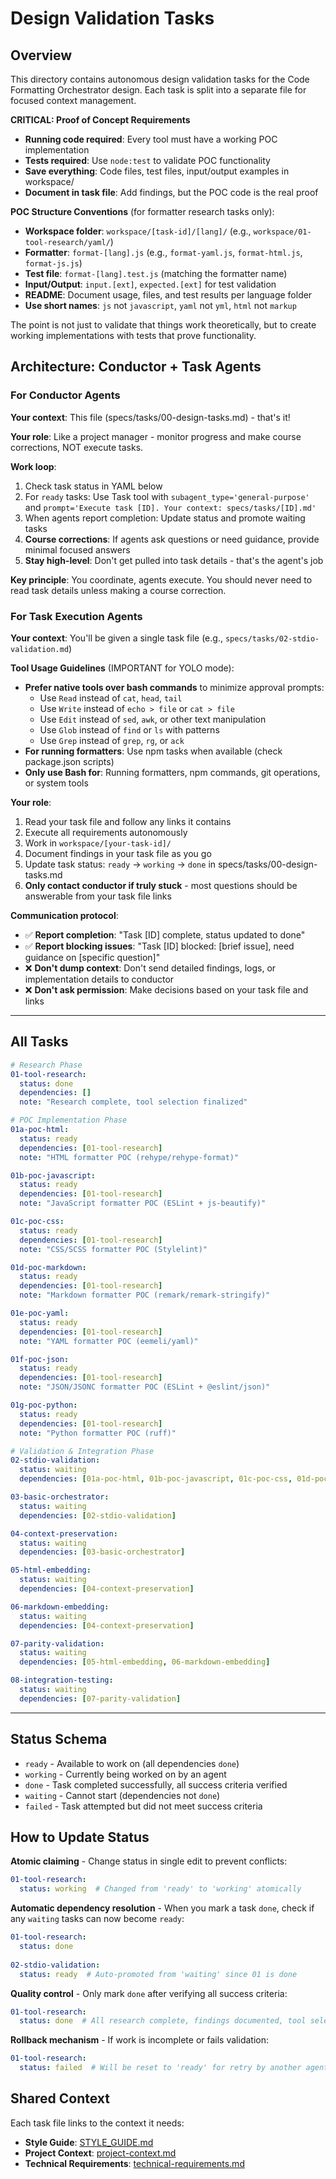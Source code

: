 # Design Validation Tasks

## Overview
This directory contains autonomous design validation tasks for the Code Formatting Orchestrator design. Each task is split into a separate file for focused context management.

**CRITICAL: Proof of Concept Requirements**
- **Running code required**: Every tool must have a working POC implementation
- **Tests required**: Use `node:test` to validate POC functionality 
- **Save everything**: Code files, test files, input/output examples in workspace/
- **Document in task file**: Add findings, but the POC code is the real proof

**POC Structure Conventions** (for formatter research tasks only):
- **Workspace folder**: `workspace/[task-id]/[lang]/` (e.g., `workspace/01-tool-research/yaml/`)
- **Formatter**: `format-[lang].js` (e.g., `format-yaml.js`, `format-html.js`, `format-js.js`)  
- **Test file**: `format-[lang].test.js` (matching the formatter name)
- **Input/Output**: `input.[ext]`, `expected.[ext]` for test validation
- **README**: Document usage, files, and test results per language folder
- **Use short names**: `js` not `javascript`, `yaml` not `yml`, `html` not `markup`

The point is not just to validate that things work theoretically, but to create working implementations with tests that prove functionality.

## Architecture: Conductor + Task Agents

### For Conductor Agents
**Your context**: This file (specs/tasks/00-design-tasks.md) - that's it!

**Your role**: Like a project manager - monitor progress and make course corrections, NOT execute tasks.

**Work loop**:
1. Check task status in YAML below
2. For `ready` tasks: Use Task tool with `subagent_type='general-purpose'` and `prompt='Execute task [ID]. Your context: specs/tasks/[ID].md'`
3. When agents report completion: Update status and promote waiting tasks
4. **Course corrections**: If agents ask questions or need guidance, provide minimal focused answers
5. **Stay high-level**: Don't get pulled into task details - that's the agent's job

**Key principle**: You coordinate, agents execute. You should never need to read task details unless making a course correction.

### For Task Execution Agents
**Your context**: You'll be given a single task file (e.g., `specs/tasks/02-stdio-validation.md`)

**Tool Usage Guidelines** (IMPORTANT for YOLO mode):
- **Prefer native tools over bash commands** to minimize approval prompts:
  - Use `Read` instead of `cat`, `head`, `tail`
  - Use `Write` instead of `echo > file` or `cat > file`
  - Use `Edit` instead of `sed`, `awk`, or other text manipulation
  - Use `Glob` instead of `find` or `ls` with patterns
  - Use `Grep` instead of `grep`, `rg`, or `ack`
- **For running formatters**: Use npm tasks when available (check package.json scripts)
- **Only use Bash for**: Running formatters, npm commands, git operations, or system tools

**Your role**: 
1. Read your task file and follow any links it contains
2. Execute all requirements autonomously 
3. Work in `workspace/[your-task-id]/` 
4. Document findings in your task file as you go
5. Update task status: `ready` → `working` → `done` in specs/tasks/00-design-tasks.md
6. **Only contact conductor if truly stuck** - most questions should be answerable from your task file links

**Communication protocol**: 
- ✅ **Report completion**: "Task [ID] complete, status updated to done"
- ✅ **Report blocking issues**: "Task [ID] blocked: [brief issue], need guidance on [specific question]"  
- ❌ **Don't dump context**: Don't send detailed findings, logs, or implementation details to conductor
- ❌ **Don't ask permission**: Make decisions based on your task file and links

---

## All Tasks

```yaml
# Research Phase
01-tool-research:
  status: done
  dependencies: []
  note: "Research complete, tool selection finalized"

# POC Implementation Phase
01a-poc-html:
  status: ready
  dependencies: [01-tool-research]
  note: "HTML formatter POC (rehype/rehype-format)"

01b-poc-javascript:
  status: ready
  dependencies: [01-tool-research]
  note: "JavaScript formatter POC (ESLint + js-beautify)"

01c-poc-css:
  status: ready
  dependencies: [01-tool-research]
  note: "CSS/SCSS formatter POC (Stylelint)"

01d-poc-markdown:
  status: ready
  dependencies: [01-tool-research]
  note: "Markdown formatter POC (remark/remark-stringify)"

01e-poc-yaml:
  status: ready
  dependencies: [01-tool-research]
  note: "YAML formatter POC (eemeli/yaml)"

01f-poc-json:
  status: ready
  dependencies: [01-tool-research]
  note: "JSON/JSONC formatter POC (ESLint + @eslint/json)"

01g-poc-python:
  status: ready
  dependencies: [01-tool-research]
  note: "Python formatter POC (ruff)"

# Validation & Integration Phase
02-stdio-validation:
  status: waiting
  dependencies: [01a-poc-html, 01b-poc-javascript, 01c-poc-css, 01d-poc-markdown, 01e-poc-yaml, 01f-poc-json, 01g-poc-python]

03-basic-orchestrator:
  status: waiting
  dependencies: [02-stdio-validation]

04-context-preservation:
  status: waiting
  dependencies: [03-basic-orchestrator]

05-html-embedding:
  status: waiting
  dependencies: [04-context-preservation]

06-markdown-embedding:
  status: waiting
  dependencies: [04-context-preservation]

07-parity-validation:
  status: waiting
  dependencies: [05-html-embedding, 06-markdown-embedding]

08-integration-testing:
  status: waiting
  dependencies: [07-parity-validation]
```

---

## Status Schema

- `ready` - Available to work on (all dependencies `done`)
- `working` - Currently being worked on by an agent
- `done` - Task completed successfully, all success criteria verified
- `waiting` - Cannot start (dependencies not `done`)
- `failed` - Task attempted but did not meet success criteria

## How to Update Status

**Atomic claiming** - Change status in single edit to prevent conflicts:
```yaml
01-tool-research:
  status: working  # Changed from 'ready' to 'working' atomically
```

**Automatic dependency resolution** - When you mark a task `done`, check if any `waiting` tasks can now become `ready`:
```yaml
01-tool-research:
  status: done
  
02-stdio-validation:
  status: ready  # Auto-promoted from 'waiting' since 01 is done
```

**Quality control** - Only mark `done` after verifying all success criteria:
```yaml
01-tool-research:
  status: done  # All research complete, findings documented, tool selection report created
```

**Rollback mechanism** - If work is incomplete or fails validation:
```yaml
01-tool-research:
  status: failed  # Will be reset to 'ready' for retry by another agent
```


## Shared Context

Each task file links to the context it needs:
- **Style Guide**: [STYLE_GUIDE.md](../../STYLE_GUIDE.md)
- **Project Context**: [project-context.md](../project-context.md)  
- **Technical Requirements**: [technical-requirements.md](../technical-requirements.md)
